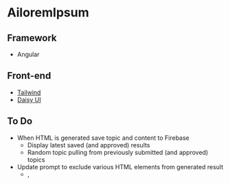 # AiloremIpsum

## Framework
- Angular

## Front-end
- [Tailwind](https://tailwindcss.com/)
- [Daisy UI](https://daisyui.com)

## To Do
- When HTML is generated save topic and content to Firebase
    - Display latest saved (and approved) results
    - Random topic pulling from previously submitted (and approved) topics
- Update prompt to exclude various HTML elements from generated result
    - <img>, <title>, <meta>, <head>
- Add ability to copy to clipboard on generation
- Disable form when new card is being generated
- Display toast alert when contents of card are copied to clipboard
- Add copy to clipboard icon to button